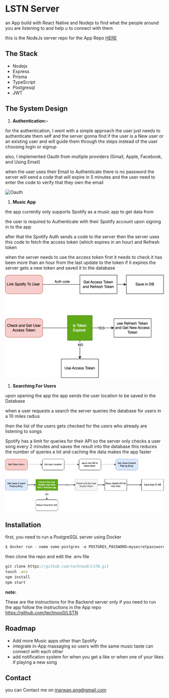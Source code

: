 # LSTN Server

an App build with React Native and Nodejs to find what the people around you are listening to and help u to connect with them

this is the NodeJs server repo for the App Repo [HERE](https://github.com/technoo0/LSTN)

## The Stack

- Nodejs
- Express
- Prisma
- TypeScript
- Postgresql
- JWT

## The System Design

1. **Authentication:-**

for the authentication, I went with a simple approach the user just needs to authenticate them self and the server gonna find if the user is a New user or an existing user and will guide them through the steps instead of the user choosing login or signup  

also, I implemented Oauth from multiple providers (Gmail, Apple, Facebook, and Using Email) 

when the user uses their Email to Authenticate there is no password the server will send a code that will expire in 5 minutes and the user need to enter the code to verify that they own the email


![Oauth](https://user-images.githubusercontent.com/65347532/231576953-61349c8b-38a0-4d50-ac99-f9bc96afcbf3.png)

1. **Music App**

the app currently only supports Spotify as a music app to get data from 

the user is required to Authenticate with their Spotify account upon signing in to the app 

after that the Spotify Auth sends a code to the server then the server uses this code to fetch the access token (which expires in an hour) and Refresh token 

when the server needs to use the access token first it needs to check it has been more than an hour from the last update to the token if it expires the server gets a new token and saved it to the database 

![Spotify (1).png](readme/Spotify_(1).png)

1. **Searching For Users**

upon opening the app the app sends the user location to be saved in the Database

when a user requests a search the server queries the database for users in a 10 miles radius 

then the list of the users gets checked for the users who already are listening to songs 

Spotify has a limit for queries for their API so the server only checks a user song every 2 minutes and saves the result into the database this reduces the number of queries a lot and caching the data makes the app faster 

![Search.png](readme/Search.png)

## Installation

first, you need to run a PostgreSQL server using Docker 

```jsx
$ docker run --name some-postgres -e POSTGRES_PASSWORD=mysecretpassword -d postgres
```

then clone the repo and edit the .env file

```jsx
git clone https://github.com/technoo0/LSTN.git
touch .env 
npm install
npm start 
```

**note:**

These are the instructions for the Backend server only if you need to run the app follow the instructions in the App repo https://github.com/technoo0/LSTN

## Roadmap

- Add more Music apps other than Spotify
- integrate in-App massaging so users with the same music taste can connect with each other
- add notification system for when you get a like or when one of your likes if playing a new song

## Contact

you can Contact me on marwan.png@gmail.com
